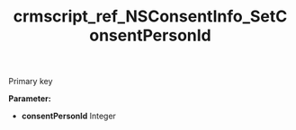 ﻿---
title: crmscript_ref_NSConsentInfo_SetConsentPersonId
description: NSConsentInfo.SetConsentPersonId(Integer consentPersonId)
intellisense: NSConsentInfo.SetConsentPersonId
keywords: NSConsentInfo, GetConsentPersonId
so.topic: reference
---

Primary key

**Parameter:** 
 - **consentPersonId** Integer


